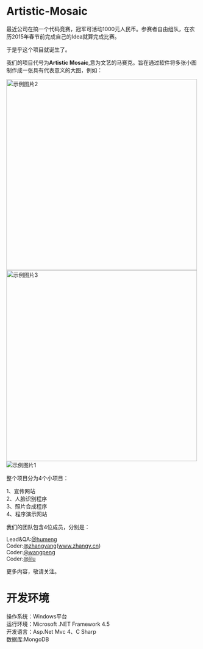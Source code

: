 Artistic-Mosaic
===============
<p>最近公司在搞一个代码竞赛，冠军可活动1000元人民币。参赛者自由组队，在农历2015年春节前完成自己的Idea就算完成比赛。</p>
<p>于是乎这个项目就诞生了。</p>
<p>我们的项目代号为<b>Artistic Mosaic</b>,意为文艺的马赛克。旨在通过软件将多张小图制作成一张具有代表意义的大图，例如：</p>
<img src="https://raw.githubusercontent.com/zhangyanglogin/Artistic-Mosaic/master/Image/demo2.jpg" alt="示例图片2" width="500px">
<img src="https://raw.githubusercontent.com/zhangyanglogin/Artistic-Mosaic/master/Image/demo3.jpg" alt="示例图片3" width="500px">
<img src="https://raw.githubusercontent.com/zhangyanglogin/Artistic-Mosaic/master/Image/demo1.jpg" alt="示例图片1">
<p>整个项目分为4个小项目：</p>
1、宣传网站<br />
2、人脸识别程序<br />
3、照片合成程序<br />
4、程序演示网站<br />
<p>我们的团队包含4位成员，分别是：</p>
Lead&QA:<a href="https://github.com/humeng" title="humeng">@humeng</a><br />
Coder:<a href="https://github.com/zhangyanglogin" title="zhangyang">@zhangyang</a>(<a href="http://www.zhangy.cn" title="www.zhangy.cn" target="_blank">www.zhangy.cn</a>)<br />
Coder:<a href="https://github.com/zhangyanglogin" title="wangpeng">@wangpeng</a><br />
Coder:<a href="https://github.com/zhangyanglogin" title="lilu">@lilu</a><br />

<p>更多内容，敬请关注。</p>

开发环境
===============
操作系统：Windows平台<br/>
运行环境：Microsoft .NET Framework 4.5<br/>
开发语言：Asp.Net Mvc 4、C Sharp<br/>
数据库:MongoDB<br/>
